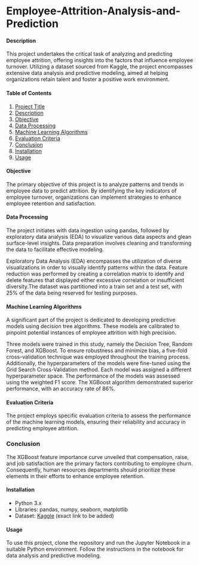 # Employee-Attrition-Analysis-and-Prediction

#### Description
This project undertakes the critical task of analyzing and predicting employee attrition, offering insights into the factors that influence employee turnover. Utilizing a dataset sourced from Kaggle, the project encompasses extensive data analysis and predictive modeling, aimed at helping organizations retain talent and foster a positive work environment.

#### Table of Contents
1. [Project Title](#project-title)
2. [Description](#description)
3. [Objective](#objective)
4. [Data Processing](#data-processing)
5. [Machine Learning Algorithms](#machine-learning-algorithms)
6. [Evaluation Criteria](#evaluation-criteria)
7. [Conclusion](#Conclusion)
8. [Installation](#installation)
9. [Usage](#usage)

#### Objective
The primary objective of this project is to analyze patterns and trends in employee data to predict attrition. By identifying the key indicators of employee turnover, organizations can implement strategies to enhance employee retention and satisfaction.

#### Data Processing
The project initiates with data ingestion using pandas, followed by exploratory data analysis (EDA) to visualize various data aspects and glean surface-level insights. Data preparation involves cleaning and transforming the data to facilitate effective modeling.

Exploratory Data Analysis (EDA) encompasses the utilization of diverse visualizations in order to visually identify patterns within the data. Feature reduction was performed by creating a correlation matrix to identify and delete features that displayed either excessive correlation or insufficient diversity.The dataset was partitioned into a train set and a test set, with 25% of the data being reserved for testing purposes.

#### Machine Learning Algorithms
A significant part of the project is dedicated to developing predictive models using decision tree algorithms. These models are calibrated to pinpoint potential instances of employee attrition with high precision.

Three models were trained in this study, namely the Decision Tree, Random Forest, and XGBoost. To ensure robustness and minimize bias, a five-fold cross-validation technique was employed throughout the training process. Additionally, the hyperparameters of the models were fine-tuned using the Grid Search Cross-Validation method. Each model was assigned a different hyperparameter space. The performance of the models was assessed using the weighted F1 score. The XGBoost algorithm demonstrated superior performance, with an accuracy rate of 86%.

#### Evaluation Criteria
The project employs specific evaluation criteria to assess the performance of the machine learning models, ensuring their reliability and accuracy in predicting employee attrition.

### Conclusion
The XGBoost feature importance curve unveiled that compensation, raise, and job satisfaction are the primary factors contributing to employee churn. Consequently, human resources departments should prioritize these elements in their efforts to enhance employee retention.

#### Installation
- Python 3.x
- Libraries: pandas, numpy, seaborn, matplotlib
- Dataset: [Kaggle]([https://www.kaggle.com/](https://www.kaggle.com/datasets/pavansubhasht/ibm-hr-analytics-attrition-dataset)) (exact link to be added)

#### Usage
To use this project, clone the repository and run the Jupyter Notebook in a suitable Python environment. Follow the instructions in the notebook for data analysis and predictive modeling.
